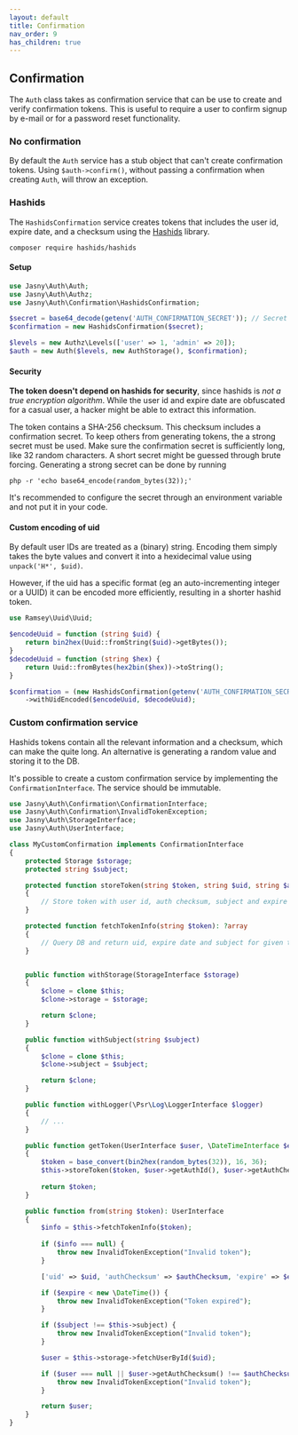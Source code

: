 ```yaml
---
layout: default
title: Confirmation
nav_order: 9
has_children: true
---
```


Confirmation
---

The `Auth` class takes as confirmation service that can be use to create and verify confirmation tokens. This is useful
to require a user to confirm signup by e-mail or for a password reset functionality.

### No confirmation

By default the `Auth` service has a stub object that can't create confirmation tokens. Using `$auth->confirm()`, without
passing a confirmation when creating `Auth`, will throw an exception.

### Hashids

The `HashidsConfirmation` service creates tokens that includes the user id, expire date, and a checksum using the
[Hashids](https://hashids.org/php/) library.

    composer require hashids/hashids

#### Setup

```php
use Jasny\Auth\Auth;
use Jasny\Auth\Authz;
use Jasny\Auth\Confirmation\HashidsConfirmation;

$secret = base64_decode(getenv('AUTH_CONFIRMATION_SECRET')); // Secret is a base64 encoded random 32 byte string
$confirmation = new HashidsConfirmation($secret);

$levels = new Authz\Levels(['user' => 1, 'admin' => 20]);
$auth = new Auth($levels, new AuthStorage(), $confirmation);
```

#### Security

**The token doesn't depend on hashids for security**, since hashids is _not a true encryption algorithm_. While the user
id and expire date are obfuscated for a casual user, a hacker might be able to extract this information.

The token contains a SHA-256 checksum. This checksum includes a confirmation secret. To keep others from generating
tokens, the a strong secret must be used. Make sure the confirmation secret is sufficiently long, like 32 random
characters. A short secret might be guessed through brute forcing. Generating a strong secret can be done by running

    php -r 'echo base64_encode(random_bytes(32));'

It's recommended to configure the secret through an environment variable and not put it in your code.

#### Custom encoding of uid

By default user IDs are treated as a (binary) string. Encoding them simply takes the byte values and convert it into a
hexidecimal value using `unpack('H*', $uid)`.

However, if the uid has a specific format (eg an auto-incrementing integer or a UUID) it can be encoded more
efficiently, resulting in a shorter hashid token.

```php
use Ramsey\Uuid\Uuid;

$encodeUuid = function (string $uid) {
    return bin2hex(Uuid::fromString($uid)->getBytes());
}
$decodeUuid = function (string $hex) {
    return Uuid::fromBytes(hex2bin($hex))->toString();
}

$confirmation = (new HashidsConfirmation(getenv('AUTH_CONFIRMATION_SECRET')))
    ->withUidEncoded($encodeUuid, $decodeUuid);
```

### Custom confirmation service

Hashids tokens contain all the relevant information and a checksum, which can make the quite long. An alternative is
generating a random value and storing it to the DB.

It's possible to create a custom confirmation service by implementing the `ConfirmationInterface`. The service should
be immutable.

```php
use Jasny\Auth\Confirmation\ConfirmationInterface;
use Jasny\Auth\Confirmation\InvalidTokenException;
use Jasny\Auth\StorageInterface;
use Jasny\Auth\UserInterface;

class MyCustomConfirmation implements ConfirmationInterface
{
    protected Storage $storage;
    protected string $subject;

    protected function storeToken(string $token, string $uid, string $authChecksum, \DateTimeInterface $expire): void
    {
        // Store token with user id, auth checksum, subject and expire date to DB
    }

    protected function fetchTokenInfo(string $token): ?array
    {
        // Query DB and return uid, expire date and subject for given token
    }


    public function withStorage(StorageInterface $storage)
    {
        $clone = clone $this;
        $clone->storage = $storage;

        return $clone;
    }

    public function withSubject(string $subject)
    {
        $clone = clone $this;
        $clone->subject = $subject;

        return $clone;
    }

    public function withLogger(\Psr\Log\LoggerInterface $logger)
    {
        // ...
    }

    public function getToken(UserInterface $user, \DateTimeInterface $expire): string
    {
        $token = base_convert(bin2hex(random_bytes(32)), 16, 36);
        $this->storeToken($token, $user->getAuthId(), $user->getAuthChecksum(), $expire);
    
        return $token;
    }

    public function from(string $token): UserInterface
    {
        $info = $this->fetchTokenInfo($token);
        
        if ($info === null) {
            throw new InvalidTokenException("Invalid token");
        }

        ['uid' => $uid, 'authChecksum' => $authChecksum, 'expire' => $expire, 'subject' => $subject] = $info;

        if ($expire < new \DateTime()) {
            throw new InvalidTokenException("Token expired");
        }

        if ($subject !== $this->subject) {
            throw new InvalidTokenException("Invalid token");
        }

        $user = $this->storage->fetchUserById($uid);

        if ($user === null || $user->getAuthChecksum() !== $authChecksum) {
            throw new InvalidTokenException("Invalid token");
        }

        return $user;
    }
}
```
